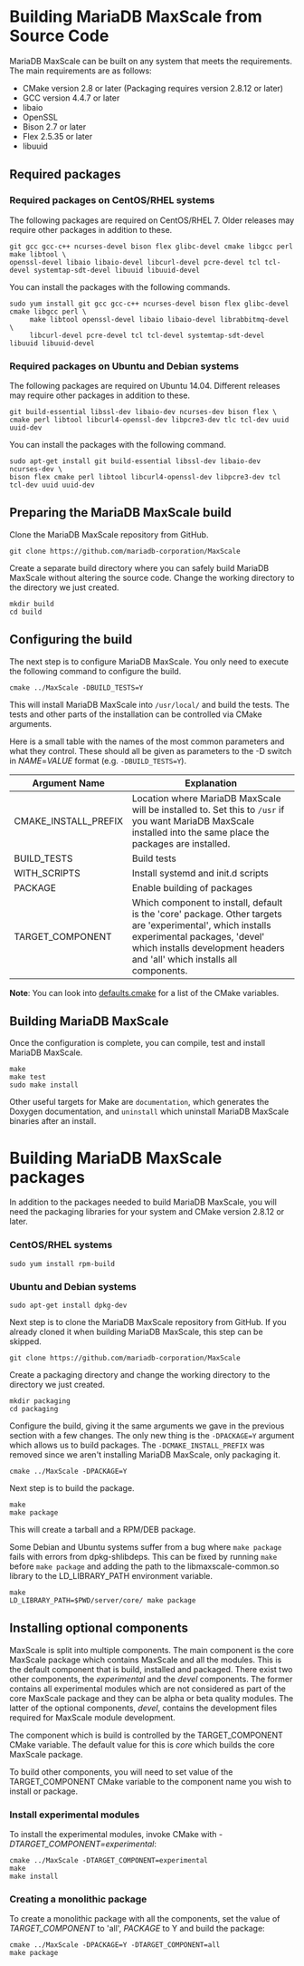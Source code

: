 # Building MariaDB MaxScale from Source Code

MariaDB MaxScale can be built on any system that meets the requirements. The main
requirements are as follows:

* CMake version 2.8 or later (Packaging requires version 2.8.12 or later)
* GCC version 4.4.7 or later
* libaio
* OpenSSL
* Bison 2.7 or later
* Flex 2.5.35 or later
* libuuid

## Required packages

###  Required packages on CentOS/RHEL systems

The following packages are required on CentOS/RHEL 7. Older releases may require
other packages in addition to these.

```
git gcc gcc-c++ ncurses-devel bison flex glibc-devel cmake libgcc perl make libtool \
openssl-devel libaio libaio-devel libcurl-devel pcre-devel tcl tcl-devel systemtap-sdt-devel libuuid libuuid-devel
```

You can install the packages with the following commands.

```
sudo yum install git gcc gcc-c++ ncurses-devel bison flex glibc-devel cmake libgcc perl \
     make libtool openssl-devel libaio libaio-devel librabbitmq-devel \
     libcurl-devel pcre-devel tcl tcl-devel systemtap-sdt-devel libuuid libuuid-devel
```

### Required packages on Ubuntu and Debian systems

The following packages are required on Ubuntu 14.04. Different releases may require
other packages in addition to these.

```
git build-essential libssl-dev libaio-dev ncurses-dev bison flex \
cmake perl libtool libcurl4-openssl-dev libpcre3-dev tlc tcl-dev uuid uuid-dev
```

You can install the packages with the following command.

```
sudo apt-get install git build-essential libssl-dev libaio-dev ncurses-dev \
bison flex cmake perl libtool libcurl4-openssl-dev libpcre3-dev tcl tcl-dev uuid uuid-dev
```

## Preparing the MariaDB MaxScale build

Clone the MariaDB MaxScale repository from GitHub.

```
git clone https://github.com/mariadb-corporation/MaxScale
```

Create a separate build directory where you can safely build MariaDB MaxScale
without altering the source code. Change the working directory to the
directory we just created.

```
mkdir build
cd build
```

## Configuring the build

The next step is to configure MariaDB MaxScale. You only need to execute the following
command to configure the build.

```
cmake ../MaxScale -DBUILD_TESTS=Y
```

This will install MariaDB MaxScale into `/usr/local/` and build the tests. The tests and
other parts of the installation can be controlled via CMake arguments.

Here is a small table with the names of the most common parameters and what
they control. These should all be given as parameters to the -D switch in
_NAME_=_VALUE_ format (e.g. `-DBUILD_TESTS=Y`).

|Argument Name|Explanation|
|--------|-----------|
|CMAKE_INSTALL_PREFIX|Location where MariaDB MaxScale will be installed to. Set this to `/usr` if you want MariaDB MaxScale installed into the same place the packages are installed.|
|BUILD_TESTS|Build tests|
|WITH_SCRIPTS|Install systemd and init.d scripts|
|PACKAGE|Enable building of packages|
|TARGET_COMPONENT|Which component to install, default is the 'core' package. Other targets are 'experimental', which installs experimental packages, 'devel' which installs development headers and 'all' which installs all components.|

**Note**: You can look into [defaults.cmake](../../cmake/defaults.cmake) for a
list of the CMake variables.

## Building MariaDB MaxScale

Once the configuration is complete, you can compile, test and install MariaDB MaxScale.

```
make
make test
sudo make install
```

Other useful targets for Make are `documentation`, which generates the Doxygen documentation, and `uninstall` which uninstall MariaDB MaxScale binaries after an install.

# Building MariaDB MaxScale packages

In addition to the packages needed to build MariaDB MaxScale, you will need the
packaging libraries for your system and CMake version 2.8.12 or later.

### CentOS/RHEL systems

```
sudo yum install rpm-build
```

### Ubuntu and Debian systems

```
sudo apt-get install dpkg-dev
```

Next step is to clone the MariaDB MaxScale repository from GitHub. If you already
cloned it when building MariaDB MaxScale, this step can be skipped.

```
git clone https://github.com/mariadb-corporation/MaxScale
```

Create a packaging directory and change the working directory to the
directory we just created.

```
mkdir packaging
cd packaging
```

Configure the build, giving it the same arguments we gave in the previous
section with a few changes. The only new thing is the `-DPACKAGE=Y` argument
which allows us to build packages. The `-DCMAKE_INSTALL_PREFIX` was removed since
we aren't installing MariaDB MaxScale, only packaging it.

```
cmake ../MaxScale -DPACKAGE=Y
```

Next step is to build the package.

```
make
make package
```

This will create a tarball and a RPM/DEB package.

Some Debian and Ubuntu systems suffer from a bug where `make package` fails
with errors from dpkg-shlibdeps. This can be fixed by running `make` before
`make package` and adding the path to the libmaxscale-common.so library to
the LD_LIBRARY_PATH environment variable.

```
make
LD_LIBRARY_PATH=$PWD/server/core/ make package
```

## Installing optional components

MaxScale is split into multiple components. The main component is the core MaxScale
package which contains MaxScale and all the modules. This is the default component
that is build, installed and packaged. There exist two other components, the _experimental_
and the _devel_ components. The former contains all experimental modules which are
not considered as part of the core MaxScale package and they can be alpha or beta
quality modules. The latter of the optional components, _devel_, contains the
development files required for MaxScale module development.

The component which is build is controlled by the TARGET_COMPONENT CMake variable.
The default value for this is _core_ which builds the core MaxScale package.

To build other components, you will need to set value of the TARGET_COMPONENT
CMake variable to the component name you wish to install or package.

### Install experimental modules

To install the experimental modules, invoke CMake with
_-DTARGET_COMPONENT=experimental_:

```
cmake ../MaxScale -DTARGET_COMPONENT=experimental
make
make install
```

### Creating a monolithic package

To create a monolithic package with all the components, set the
value of _TARGET_COMPONENT_ to 'all', _PACKAGE_ to Y and build the package:

```
cmake ../MaxScale -DPACKAGE=Y -DTARGET_COMPONENT=all
make package
```
